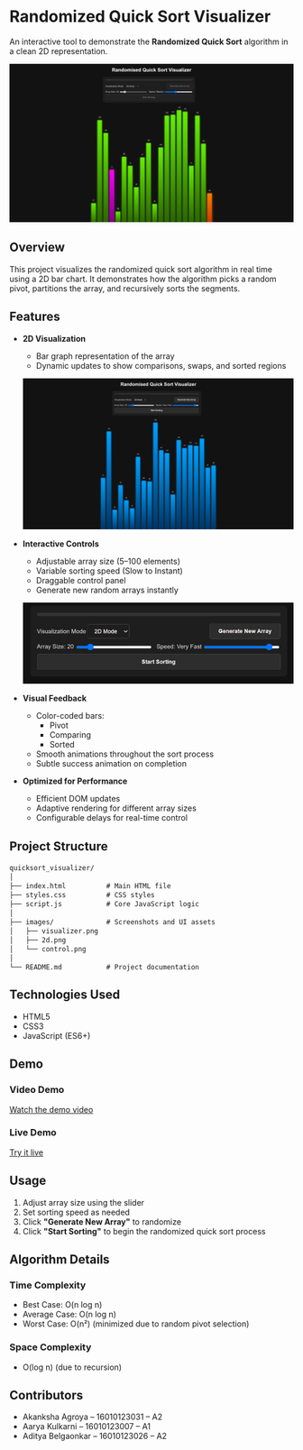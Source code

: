 # Randomized Quick Sort Visualizer

An interactive tool to demonstrate the **Randomized Quick Sort** algorithm in a clean 2D representation.

![Main Interface](images/visualizer.png)

## Overview

This project visualizes the randomized quick sort algorithm in real time using a 2D bar chart. It demonstrates how the algorithm picks a random pivot, partitions the array, and recursively sorts the segments.

## Features

- **2D Visualization**
  - Bar graph representation of the array
  - Dynamic updates to show comparisons, swaps, and sorted regions

  ![2D Mode](images/2d.png)

- **Interactive Controls**
  - Adjustable array size (5–100 elements)  
  - Variable sorting speed (Slow to Instant)  
  - Draggable control panel  
  - Generate new random arrays instantly  

  ![Control Panel](images/control.png)

- **Visual Feedback**
  - Color-coded bars:
    - Pivot
    - Comparing
    - Sorted
  - Smooth animations throughout the sort process  
  - Subtle success animation on completion  

- **Optimized for Performance**
  - Efficient DOM updates  
  - Adaptive rendering for different array sizes  
  - Configurable delays for real-time control  

## Project Structure

```
quicksort_visualizer/
│
├── index.html          # Main HTML file
├── styles.css          # CSS styles
├── script.js           # Core JavaScript logic
│
├── images/             # Screenshots and UI assets
│   ├── visualizer.png
│   ├── 2d.png
│   └── control.png
│
└── README.md           # Project documentation
```

## Technologies Used

- HTML5  
- CSS3  
- JavaScript (ES6+)

## Demo

### Video Demo  
[Watch the demo video](https://drive.google.com/file/d/1E8_aOMBY7Jc3JExCPseBPnon9OwuKKSg/view?usp=sharing)

### Live Demo  
[Try it live](https://randomised-quicksort-visualiser.vercel.app/)

## Usage

1. Adjust array size using the slider  
2. Set sorting speed as needed  
3. Click **"Generate New Array"** to randomize  
4. Click **"Start Sorting"** to begin the randomized quick sort process  

## Algorithm Details

### Time Complexity
- Best Case: O(n log n)  
- Average Case: O(n log n)  
- Worst Case: O(n²) (minimized due to random pivot selection)

### Space Complexity
- O(log n) (due to recursion)

## Contributors

- Akanksha Agroya – 16010123031 – A2  
- Aarya Kulkarni – 16010123007 – A1  
- Aditya Belgaonkar – 16010123026 – A2  
